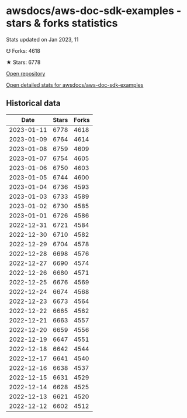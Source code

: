 # awsdocs/aws-doc-sdk-examples - stars & forks statistics

Stats updated on Jan 2023, 11

☋ Forks: 4618

★ Stars: 6778

[Open repository](https://github.com/awsdocs/aws-doc-sdk-examples)

[Open detailed stats for awsdocs/aws-doc-sdk-examples](https://reviewgithub.com/rep/awsdocs/aws-doc-sdk-examples)

## Historical data
| Date | Stars | Forks |
|------|-------|-------|
| 2023-01-11 | 6778 | 4618 | 
| 2023-01-09 | 6764 | 4614 | 
| 2023-01-08 | 6759 | 4609 | 
| 2023-01-07 | 6754 | 4605 | 
| 2023-01-06 | 6750 | 4603 | 
| 2023-01-05 | 6744 | 4600 | 
| 2023-01-04 | 6736 | 4593 | 
| 2023-01-03 | 6733 | 4589 | 
| 2023-01-02 | 6730 | 4585 | 
| 2023-01-01 | 6726 | 4586 | 
| 2022-12-31 | 6721 | 4584 | 
| 2022-12-30 | 6710 | 4582 | 
| 2022-12-29 | 6704 | 4578 | 
| 2022-12-28 | 6698 | 4576 | 
| 2022-12-27 | 6690 | 4574 | 
| 2022-12-26 | 6680 | 4571 | 
| 2022-12-25 | 6676 | 4569 | 
| 2022-12-24 | 6674 | 4568 | 
| 2022-12-23 | 6673 | 4564 | 
| 2022-12-22 | 6665 | 4562 | 
| 2022-12-21 | 6663 | 4557 | 
| 2022-12-20 | 6659 | 4556 | 
| 2022-12-19 | 6647 | 4551 | 
| 2022-12-18 | 6642 | 4544 | 
| 2022-12-17 | 6641 | 4540 | 
| 2022-12-16 | 6638 | 4537 | 
| 2022-12-15 | 6631 | 4529 | 
| 2022-12-14 | 6628 | 4525 | 
| 2022-12-13 | 6621 | 4520 | 
| 2022-12-12 | 6602 | 4512 | 

